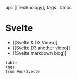 up:: [[Technology]]
tags:: #moc 

# Svelte

- [[Svelte & D3 Video]]
- [[Svelte D3 another video]]
- [[Svelte markdown blog]]

```dataview
table
tags
from #on/Svelte 
```